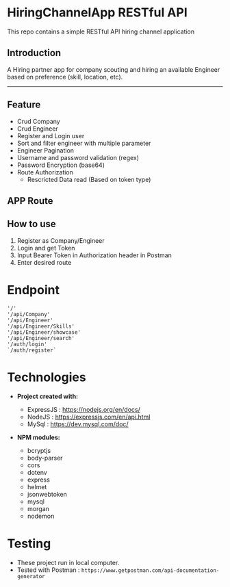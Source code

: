 # HiringChannelApp RESTful API
This repo contains a simple RESTful API hiring channel application

## Introduction
A Hiring partner app for company scouting and hiring an available Engineer based on preference (skill, location, etc).

---

## Feature
- Crud Company
- Crud Engineer
- Register and Login user
- Sort and filter engineer with multiple parameter
- Engineer Pagination
- Username and password validation (regex)
- Password Encryption (base64)
- Route Authorization
    -  Rescricted Data read (Based on token type)


## APP Route

## How to use
1. Register as Company/Engineer
2. Login and get Token
3. Input Bearer Token in Authorization header in Postman
4. Enter desired route

 # Endpoint
 ```
 '/'
 '/api/Company'
 '/api/Engineer'
 '/api/Engineer/Skills'
 '/api/Engineer/showcase'
 '/api/Engineer/search'
 '/auth/login'
 `/auth/register`
 ```
# Technologies

* **Project created with:**
	* ExpressJS : https://nodejs.org/en/docs/
	* NodeJS : https://expressjs.com/en/api.html
  * MySql : https://dev.mysql.com/doc/

* **NPM modules:**
	* bcryptjs
	* body-parser
	* cors
	* dotenv
	* express
	* helmet
	* jsonwebtoken
	* mysql
	* morgan
	* nodemon

# Testing
 - These project run in local computer. 
 - Tested with Postman : `https://www.getpostman.com/api-documentation-generator`

 
